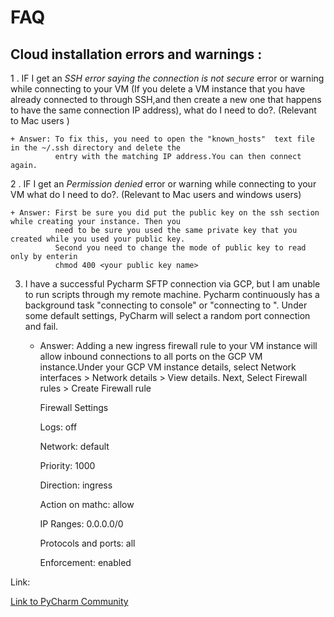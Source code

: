 # FAQ

## Cloud installation errors and warnings :

1 . IF I get an *SSH error saying the connection is not secure* error or warning while connecting to your VM (If you delete a VM instance 
    that you have already connected to through SSH,and then create a new one that happens to have the same connection IP address), what 
	do I need to do?. (Relevant to Mac users )

	+ Answer: To fix this, you need to open the "known_hosts"  text file in the ~/.ssh directory and delete the 
	          entry with the matching IP address.You can then connect again.
	
2 . IF I get an *Permission denied* error or warning while connecting to your VM what do I need to do?. (Relevant to Mac users and windows users)

	+ Answer: First be sure you did put the public key on the ssh section while creating your instance. Then you 
	          need to be sure you used the same private key that you created while you used your public key. 
			  Second you need to change the mode of public key to read only by enterin
			  chmod 400 <your public key name>  

3. I have a successful Pycharm SFTP connection via GCP, but I am unable to run scripts through my remote machine. 
   Pycharm continuously has a background task "connecting to console" or "connecting to <remote host IP>". 
   Under some default settings, PyCharm will select a random port connection and fail.

	+ Answer: Adding a new ingress firewall rule to your VM instance will allow inbound connections to all 
			  ports on the GCP VM instance.Under your GCP VM instance details, select 
			  Network interfaces > Network details > View details. Next, Select Firewall rules > Create Firewall rule

		Firewall Settings
		
		Logs: off
		
		Network:  default
		
		Priority:  1000
		
		Direction: ingress
		
		Action on mathc: allow
		
		IP Ranges: 0.0.0.0/0
		
		Protocols and ports:  all
		
		Enforcement:  enabled

Link:  

[Link to PyCharm Community](https://youtrack.jetbrains.com/issue/PY-31779#focus=streamItem-27-3244551-0-0)

